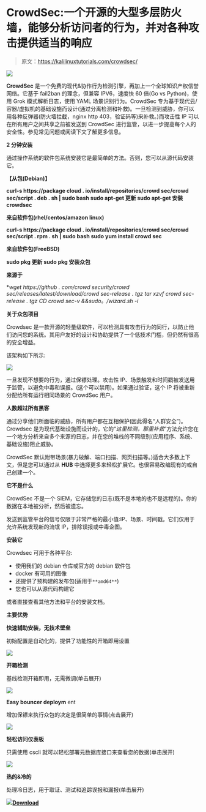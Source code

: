 # CrowdSec:一个开源的大型多层防火墙，能够分析访问者的行为，并对各种攻击提供适当的响应

> 原文：<https://kalilinuxtutorials.com/crowdsec/>

[![](img//a6275662917f60f2fbc21484d6b87be5.png)](https://1.bp.blogspot.com/-onOEq3GhwCE/YUx-wtG9dnI/AAAAAAAAK7Q/iaWO7XJJbZoyl1eavP2oeEnL8mVgoTV9gCLcBGAsYHQ/s728/1%2B%25281%2529.png)

**CrowdSec** 是一个免费的现代&协作行为检测引擎，再加上一个全球知识产权信誉网络。它基于 fail2ban 的理念，但兼容 IPV6，速度快 60 倍(Go vs Python)，使用 Grok 模式解析日志，使用 YAML 场景识别行为。CrowdSec 专为基于现代云/容器/虚拟机的基础设施而设计(通过分离检测和补救)。一旦检测到威胁，你可以用各种反弹器(防火墙拦截，nginx http 403，验证码等)来补救。)而攻击性 IP 可以在所有用户之间共享之前被发送到 CrowdSec 进行监管，以进一步提高每个人的安全性。参见常见问题或阅读下文了解更多信息。

**2 分钟安装**

通过操作系统的软件包系统安装它是最简单的方法。否则，您可以从源代码安装它。

**【从包(Debian)】**

**curl-s https://package cloud . io/install/repositories/crowd sec/crowd sec/script . deb . sh | sudo bash
sudo apt-get 更新
sudo apt-get 安装 crowdsec**

**来自软件包(rhel/centos/amazon linux)**

**curl-s https://package cloud . io/install/repositories/crowd sec/crowd sec/script . rpm . sh | sudo bash
sudo yum install crowd sec**

**来自软件包(FreeBSD)**

**sudo pkg 更新
sudo pkg 安装众包**

**来源于**

**wget https://github . com/crowd security/crowd sec/releases/latest/download/crowd sec-release . tgz
tar xzvf crowd sec-release . tgz
CD crowd sec-v *&&sudo。/wizard.sh -i**

**关于众包项目**

Crowdsec 是一款开源的轻量级软件，可以检测具有攻击行为的同行，以防止他们访问您的系统。其用户友好的设计和协助提供了一个低技术门槛，但仍然有很高的安全增益。

该架构如下所示:

![](img//04056c5e7910f1b12a59e3c5e3f9f410.png)

一旦发现不想要的行为，通过保镖处理。攻击性 IP、场景触发和时间戳被发送用于监管，以避免中毒和误报。(这个可以禁用)。如果通过验证，这个 IP 将被重新分配给所有运行相同场景的 CrowdSec 用户。

**人数超过所有黑客**

通过分享他们所面临的威胁，所有用户都在互相保护(因此得名“人群安全”)。Crowdsec 是为现代基础设施而设计的，它的“*这里检测，那里补救*”方法允许您在一个地方分析来自多个来源的日志，并在您的堆栈的不同级别(应用程序、系统、基础设施)阻止威胁。

CrowdSec 默认附带场景(暴力破解、端口扫描、网页扫描等。)适合大多数上下文，但是您可以通过从 **HUB** 中选择更多来轻松扩展它。也很容易改编现有的或自己创建一个。

**它不是什么**

CrowdSec 不是一个 SIEM，它存储您的日志(既不是本地的也不是远程的)。你的数据在本地被分析，然后被遗忘。

发送到监管平台的信号仅限于非常严格的最小值:IP、场景、时间戳。它们仅用于允许系统发现新的流氓 IP，排除误报或中毒企图。

**安装它**

Crowdsec 可用于各种平台:

*   使用我们的 debian 仓库或官方的 debian 软件包
*   docker 有可用的图像
*   还提供了预构建的发布包(适用于`**amd64**`)
*   您也可以从源代码构建它

或者直接查看其他方法和平台的安装文档。

**主要优势**

**快速辅助安装，无技术壁垒**

初始配置是自动化的，提供了功能性的开箱即用设置

![](img//87b72a0156623c141625411ab5f9a609.png)

**开箱检测**

基线检测开箱即用，无需微调(单击展开)

![](img//ef5e307135047a57322d46447a6283bd.png)

**Easy bouncer deploym** ent

增加保镖来执行众包的决定是很简单的事情(点击展开)

![](img//c12939cebddd673bc89db386e83f3b3c.png)

**轻松访问仪表板**

只需使用 cscli 就可以轻松部署元数据库接口来查看您的数据(单击展开)

![](img//af186f96d85c711511c4e0df854a2353.png)

**热的&冷的**

处理冷日志，用于取证、测试和追踪误报和漏报(单击展开)

![](img//2356affea3ec0663344b1100f13d21b1.png)[**Download**](https://github.com/crowdsecurity/crowdsec)